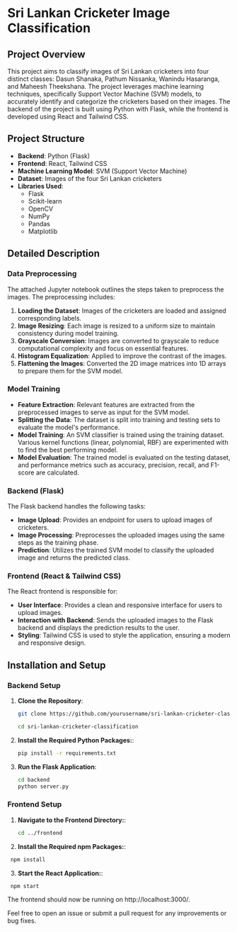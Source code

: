 # Sri Lankan Cricketer Image Classification

## Project Overview

This project aims to classify images of Sri Lankan cricketers into four distinct classes: Dasun Shanaka, Pathum Nissanka, Wanindu Hasaranga, and Maheesh Theekshana. The project leverages machine learning techniques, specifically Support Vector Machine (SVM) models, to accurately identify and categorize the cricketers based on their images. The backend of the project is built using Python with Flask, while the frontend is developed using React and Tailwind CSS.

## Project Structure

- **Backend**: Python (Flask)
- **Frontend**: React, Tailwind CSS
- **Machine Learning Model**: SVM (Support Vector Machine)
- **Dataset**: Images of the four Sri Lankan cricketers
- **Libraries Used**: 
  - Flask
  - Scikit-learn
  - OpenCV
  - NumPy
  - Pandas
  - Matplotlib

## Detailed Description

### Data Preprocessing

The attached Jupyter notebook outlines the steps taken to preprocess the images. The preprocessing includes:

1. **Loading the Dataset**: Images of the cricketers are loaded and assigned corresponding labels.
2. **Image Resizing**: Each image is resized to a uniform size to maintain consistency during model training.
3. **Grayscale Conversion**: Images are converted to grayscale to reduce computational complexity and focus on essential features.
4. **Histogram Equalization**: Applied to improve the contrast of the images.
5. **Flattening the Images**: Converted the 2D image matrices into 1D arrays to prepare them for the SVM model.

### Model Training

- **Feature Extraction**: Relevant features are extracted from the preprocessed images to serve as input for the SVM model.
- **Splitting the Data**: The dataset is split into training and testing sets to evaluate the model's performance.
- **Model Training**: An SVM classifier is trained using the training dataset. Various kernel functions (linear, polynomial, RBF) are experimented with to find the best performing model.
- **Model Evaluation**: The trained model is evaluated on the testing dataset, and performance metrics such as accuracy, precision, recall, and F1-score are calculated.

### Backend (Flask)

The Flask backend handles the following tasks:

- **Image Upload**: Provides an endpoint for users to upload images of cricketers.
- **Image Processing**: Preprocesses the uploaded images using the same steps as the training phase.
- **Prediction**: Utilizes the trained SVM model to classify the uploaded image and returns the predicted class.

### Frontend (React & Tailwind CSS)

The React frontend is responsible for:

- **User Interface**: Provides a clean and responsive interface for users to upload images.
- **Interaction with Backend**: Sends the uploaded images to the Flask backend and displays the prediction results to the user.
- **Styling**: Tailwind CSS is used to style the application, ensuring a modern and responsive design.

## Installation and Setup

### Backend Setup

1. **Clone the Repository**:
   ```bash
   git clone https://github.com/yourusername/sri-lankan-cricketer-classification.git
   
   cd sri-lankan-cricketer-classification
   ```
2. **Install the Required Python Packages:**:
   ```bash
   pip install -r requirements.txt
   ```
3. **Run the Flask Application**:
     ```bash
   cd backend
   python server.py

      ```

### Frontend Setup

1. **Navigate to the Frontend Directory:**:
    ```bash
   cd ../frontend
   ```
2. **Install the Required npm Packages:**:
  ```bash
   npm install
   ```
3. **Start the React Application:**:
  ```bash
   npm start
   ```
The frontend should now be running on http://localhost:3000/.


Feel free to open an issue or submit a pull request for any improvements or bug fixes.
